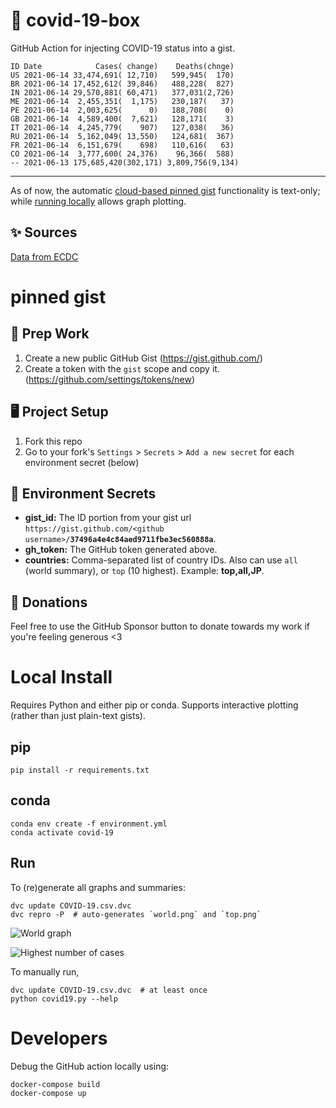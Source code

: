 # 🏥 covid-19-box

GitHub Action for injecting COVID-19 status into a gist.

```
ID Date            Cases( change)    Deaths(chnge)
US 2021-06-14 33,474,691( 12,710)   599,945(  170)
BR 2021-06-14 17,452,612( 39,846)   488,228(  827)
IN 2021-06-14 29,570,881( 60,471)   377,031(2,726)
ME 2021-06-14  2,455,351(  1,175)   230,187(   37)
PE 2021-06-14  2,003,625(      0)   188,708(    0)
GB 2021-06-14  4,589,400(  7,621)   128,171(    3)
IT 2021-06-14  4,245,779(    907)   127,038(   36)
RU 2021-06-14  5,162,049( 13,550)   124,681(  367)
FR 2021-06-14  6,151,679(    698)   110,616(   63)
CO 2021-06-14  3,777,600( 24,376)    96,366(  588)
-- 2021-06-13 175,685,420(302,171) 3,809,756(9,134)
```

---

As of now, the automatic [cloud-based pinned gist](#pinned-gist) functionality is text-only;
while [running locally](#local-install) allows graph plotting.

## ✨ Sources

[Data from ECDC](https://www.ecdc.europa.eu/en/publications-data/download-todays-data-geographic-distribution-covid-19-cases-worldwide)

# pinned gist

## 🎒 Prep Work
1. Create a new public GitHub Gist (https://gist.github.com/)
1. Create a token with the `gist` scope and copy it. (https://github.com/settings/tokens/new)

## 🖥 Project Setup
1. Fork this repo
1. Go to your fork's `Settings` > `Secrets` > `Add a new secret` for each environment secret (below)

## 🤫 Environment Secrets
- **gist_id:** The ID portion from your gist url `https://gist.github.com/<github username>/`**`37496a4e4c84aed9711fbe3ec560888a`**.
- **gh_token:** The GitHub token generated above.
- **countries:** Comma-separated list of country IDs. Also can use `all` (world summary), or `top` (10 highest). Example: **top,all,JP**.

## 💸 Donations

Feel free to use the GitHub Sponsor button to donate towards my work if you're feeling generous <3

# Local Install

Requires Python and either pip or conda. Supports interactive plotting (rather than just plain-text gists).

## pip

```
pip install -r requirements.txt
```

## conda

```
conda env create -f environment.yml
conda activate covid-19
```

## Run

To (re)generate all graphs and summaries:

```
dvc update COVID-19.csv.dvc
dvc repro -P  # auto-generates `world.png` and `top.png`
```

![World graph](world.png)

![Highest number of cases](top.png)

To manually run,

```
dvc update COVID-19.csv.dvc  # at least once
python covid19.py --help
```

# Developers

Debug the GitHub action locally using:

```
docker-compose build
docker-compose up
```
